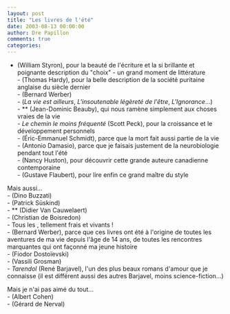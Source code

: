 ```yaml
---
layout: post
title: "Les livres de l'été"
date: 2003-08-13 00:00:00
author: Dre Papillon
comments: true
categories: 
---
```



- (William Styron), pour la beauté de l'écriture et la si brillante et poignante description du "choix" - un grand moment de littérature<BR>- (Thomas Hardy), pour la belle description de la société puritaine anglaise du siècle dernier<BR>- (Bernard Werber)<BR>- (*La vie est ailleurs*, *L'insoutenable légèreté de l'être*, *L'Ignorance*...)<BR>- ** (Jean-Dominic Beauby), qui nous ramène simplement aux choses vraies de la vie<BR>- *Le chemin le moins fréquenté* (Scott Peck), pour la croissance et le développement personnels<BR>- (Éric-Emmanuel Schmidt), parce que la mort fait aussi partie de la vie<BR>- (Antonio Damasio), parce que je faisais justement de la neurobiologie pendant tout l'été<BR>- (Nancy Huston), pour découvrir cette grande auteure canadienne contemporaine<BR>- (Gustave Flaubert), pour lire enfin ce grand maître du style

Mais aussi...<BR>- (Dino Buzzati)<BR>- (Patrick Süskind)<BR>- ** (Didier Van Cauwelaert)<BR>- (Christian de Boisredon)<BR>- Tous les , tellement frais et vivants !<BR>- (Bernard Werber), parce que ces livres ont été à l'origine de toutes les aventures de ma vie depuis l'âge de 14 ans, de toutes les rencontres marquantes qui ont façonné ma jeune histoire<BR>- (Fiodor Dostoïevski)<BR>- (Vassili Grosman)<BR>- *Tarendol* (René Barjavel), l'un des plus beaux romans d'amour que je connaisse (il est différent aussi des autres Barjavel, moins science-fiction...)

Mais je n'ai pas aimé du tout...<BR>- (Albert Cohen)<BR>- (Gérard de Nerval)
